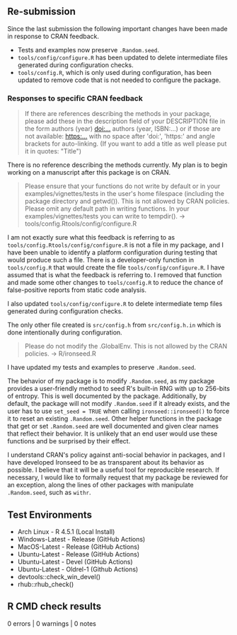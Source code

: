 ## Re-submission

Since the last submission the following important changes have been made in
response to CRAN feedback.

- Tests and examples now preserve `.Random.seed`.
- `tools/config/configure.R` has been updated to delete intermediate files
  generated during configuration checks.
- `tools/config.R`, which is only used during configuration, has been updated
  to remove code that is not needed to configure the package.

### Responses to specific CRAN feedback

> If there are references describing the methods in your package, please
> add these in the description field of your DESCRIPTION file in the form
> authors (year) <doi:...>
> authors (year, ISBN:...)
> or if those are not available: <https:...>
> with no space after 'doi:', 'https:' and angle brackets for
> auto-linking. (If you want to add a title as well please put it in
> quotes: "Title")

There is no reference describing the methods currently. My plan is to begin
working on a manuscript after this package is on CRAN.

> Please ensure that your functions do not write by default or in your
> examples/vignettes/tests in the user's home filespace (including the
> package directory and getwd()). This is not allowed by CRAN policies.
> Please omit any default path in writing functions. In your
> examples/vignettes/tests you can write to tempdir().
> -> tools/config.Rtools/config/configure.R

I am not exactly sure what this feedback is referring to as
`tools/config.Rtools/config/configure.R` is not a file in my package, and I have
been unable to identify a platform configuration during testing that would
produce such a file. There is a developer-only function in `tools/config.R` that
would create the file `tools/config/configure.R`. I have assumed that is what
the feedback is referring to. I removed that function and made some other
changes to `tools/config.R` to reduce the chance of false-positive reports from
static code analysis.

I also updated `tools/config/configure.R` to delete intermediate temp files
generated during configuration checks.

The only other file created is `src/config.h` from `src/config.h.in` which is
done intentionally during configuration.

> Please do not modify the .GlobalEnv. This is not allowed by the CRAN
> policies.
> -> R/ironseed.R

I have updated my tests and examples to preserve `.Random.seed`.

The behavior of my package is to modify `.Random.seed`, as my package provides a
user-friendly method to seed R's built-in RNG with up to 256-bits of entropy.
This is well documented by the package. Additionally, by default, the package
will not modify `.Random.seed` if it already exists, and the user has to
use `set_seed = TRUE` when calling `ironseed::ironseed()` to force it to reset
an existing `.Random.seed`. Other helper functions in the package that get or
set `.Random.seed` are well documented and given clear names that reflect their
behavior. It is unlikely that an end user would use these functions and be
surprised by their effect.

I understand CRAN's policy against anti-social behavior in packages, and I have
developed Ironseed to be as transparent about its behavior as possible. I
believe that it will be a useful tool for reproducible research. If necessary,
I would like to formally request that my package be reviewed for an exception,
along the lines of other packages with manipulate `.Random.seed`, such as
`withr`.

## Test Environments

* Arch Linux - R 4.5.1 (Local Install)
* Windows-Latest - Release (GitHub Actions)
* MacOS-Latest - Release (GitHub Actions)
* Ubuntu-Latest - Release (GitHub Actions)
* Ubuntu-Latest - Devel (GitHub Actions)
* Ubuntu-Latest - Oldrel-1 (Github Actions)
* devtools::check_win_devel()
* rhub::rhub_check()

## R CMD check results

0 errors | 0 warnings | 0 notes
